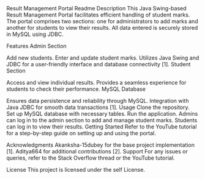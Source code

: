 
<response>
Result Management Portal Readme
Description
This Java Swing-based Result Management Portal facilitates efficient handling of student marks. The portal comprises two sections: one for administrators to add marks and another for
  students to view their results. All data entered is securely stored in MySQL using JDBC.

Features
Admin Section

Add new students.
Enter and update student marks.
Utilizes Java Swing and JDBC for a user-friendly interface and database connectivity [1].
Student Section

Access and view individual results.
Provides a seamless experience for students to check their performance.
MySQL Database

Ensures data persistence and reliability through MySQL.
Integration with Java JDBC for smooth data transactions [1].
Usage
Clone the repository.
Set up MySQL database with necessary tables.
Run the application.
Admins can log in to the admin section to add and manage student marks.
Students can log in to view their results.
Getting Started
Refer to the YouTube tutorial for a step-by-step guide on setting up and using the portal.

Acknowledgments
Akanksha-15dubey for the base project implementation [1].
Aditya664 for additional contributions [2].
Support
For any issues or queries, refer to the Stack Overflow thread or the YouTube tutorial.

License
This project is licensed under the self License.
